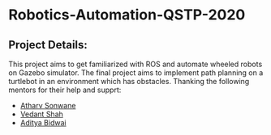 # Robotics-Automation-QSTP-2020

Project Details:
---------------
This project aims to get familiarized with ROS and automate wheeled robots on Gazebo simulator. The final project aims to implement path planning on a turtlebot in an environment which has obstacles.
Thanking the following mentors for their help and supprt:
* [Atharv Sonwane](https://github.com/threewisemonkeys-as)
* [Vedant Shah](https://github.com/veds12)
* [Aditya Bidwai](https://github.com/adbidwai)
